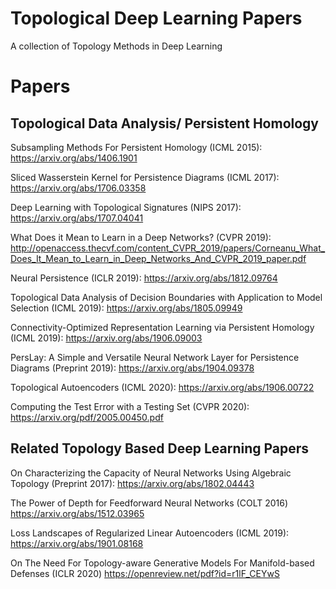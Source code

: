 # Topological Deep Learning Papers
A collection of Topology Methods in Deep Learning

# Papers

## Topological Data Analysis/ Persistent Homology

Subsampling Methods For Persistent Homology (ICML 2015): https://arxiv.org/abs/1406.1901

Sliced Wasserstein Kernel for Persistence Diagrams (ICML 2017): https://arxiv.org/abs/1706.03358

Deep Learning with Topological Signatures (NIPS 2017): https://arxiv.org/abs/1707.04041

What Does it Mean to Learn in a Deep Networks? (CVPR 2019): http://openaccess.thecvf.com/content_CVPR_2019/papers/Corneanu_What_Does_It_Mean_to_Learn_in_Deep_Networks_And_CVPR_2019_paper.pdf

Neural Persistence (ICLR 2019): https://arxiv.org/abs/1812.09764

Topological Data Analysis of Decision Boundaries with Application to Model Selection (ICML 2019): https://arxiv.org/abs/1805.09949

Connectivity-Optimized Representation Learning via Persistent Homology (ICML 2019): https://arxiv.org/abs/1906.09003

PersLay: A Simple and Versatile Neural Network Layer for Persistence Diagrams (Preprint 2019): https://arxiv.org/abs/1904.09378

Topological Autoencoders (ICML 2020): https://arxiv.org/abs/1906.00722

Computing the Test Error with a Testing Set (CVPR 2020): https://arxiv.org/pdf/2005.00450.pdf

## Related Topology Based Deep Learning Papers

On Characterizing the Capacity of Neural Networks Using Algebraic Topology (Preprint 2017): https://arxiv.org/abs/1802.04443

The Power of Depth for Feedforward Neural Networks (COLT 2016) https://arxiv.org/abs/1512.03965

Loss Landscapes of Regularized Linear Autoencoders (ICML 2019): https://arxiv.org/abs/1901.08168

On The Need For Topology-aware Generative Models For Manifold-based Defenses (ICLR 2020) https://openreview.net/pdf?id=r1lF_CEYwS
